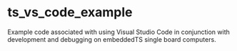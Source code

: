 # ts_vs_code_example
Example code associated with using Visual Studio Code in conjunction with development and debugging on embeddedTS single board computers.
